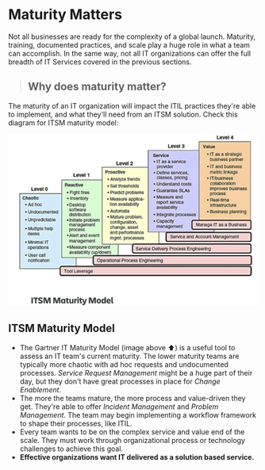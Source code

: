 # Maturity Matters

Not all businesses are ready for the complexity of a global launch. Maturity, training, documented practices, and scale play a huge role in what a team can accomplish. In the same way, not all IT organizations can offer the full breadth of IT Services covered in the previous sections.

> ## **Why does maturity matter?**

The maturity of an IT organization will impact the ITIL practices they're able to implement, and what they'll need from an ITSM solution. Check this diagram for ITSM maturity model:

![ITSM_Maturity_model](../assets/ITSM_Maturity_Model.png)

## **ITSM Maturity Model**

- The Gartner IT Maturity Model (image above ⬆️) is a useful tool to assess an IT team's current maturity. The lower maturity teams are typically more chaotic with ad hoc requests and undocumented processes. _Service Request Management_ might be a huge part of their day, but they don't have great processes in place for _Change Enablement_.
- The more the teams mature, the more process and value-driven they get. They're able to offer _Incident Management_ and _Problem Management_. The team may begin implementing a workflow framework to shape their processes, like ITIL.
- Every team wants to be on the complex service and value end of the scale. They must work through organizational process or technology challenges to achieve this goal.
- **Effective organizations want IT delivered as a solution based service.**